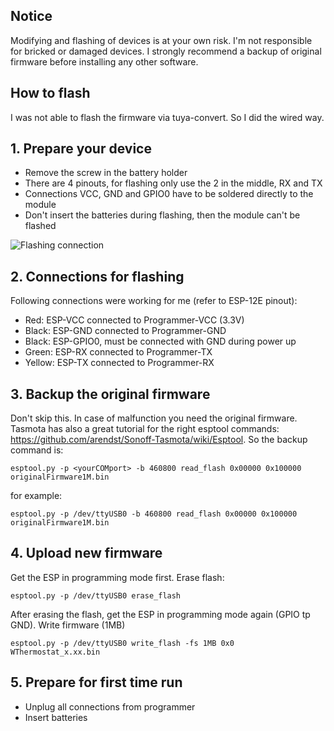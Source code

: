 ## Notice
Modifying and flashing of devices is at your own risk. I'm not responsible for bricked or damaged devices. I strongly recommend a backup of original firmware before installing any other software.  

## How to flash
I was not able to flash the firmware via tuya-convert. So I did the wired way.


## 1. Prepare your device
* Remove the screw in the battery holder
* There are 4 pinouts, for flashing only use the 2 in the middle, RX and TX
* Connections VCC, GND and GPIO0 have to be soldered directly to the module
* Don't insert the batteries during flashing, then the module can't be flashed

![Flashing connection](https://raw.githubusercontent.com/klausahrenberg/TDoorSensor/master/docs/images/flash_wiring.jpg)

## 2. Connections for flashing
Following connections were working for me (refer to ESP-12E pinout):
- Red: ESP-VCC connected to Programmer-VCC (3.3V) 
- Black: ESP-GND connected to Programmer-GND
- Black: ESP-GPIO0, must be connected with GND during power up
- Green: ESP-RX connected to Programmer-TX
- Yellow: ESP-TX connected to Programmer-RX

## 3. Backup the original firmware
Don't skip this. In case of malfunction you need the original firmware. Tasmota has also a great tutorial for the right esptool commands: https://github.com/arendst/Sonoff-Tasmota/wiki/Esptool. So the backup command is:

```esptool.py -p <yourCOMport> -b 460800 read_flash 0x00000 0x100000 originalFirmware1M.bin```

for example:

```esptool.py -p /dev/ttyUSB0 -b 460800 read_flash 0x00000 0x100000 originalFirmware1M.bin```

## 4. Upload new firmware
Get the ESP in programming mode first.
Erase flash:

```esptool.py -p /dev/ttyUSB0 erase_flash```

After erasing the flash, get the ESP in programming mode again (GPIO tp GND). 
Write firmware (1MB)

```esptool.py -p /dev/ttyUSB0 write_flash -fs 1MB 0x0 WThermostat_x.xx.bin```

## 5. Prepare for first time run
* Unplug all connections from programmer
* Insert batteries